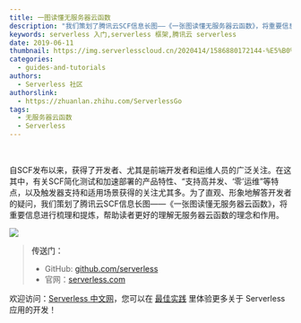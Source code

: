```yaml
---
title: 一图读懂无服务器云函数
description: "我们策划了腾讯云SCF信息长图——《一张图读懂无服务器云函数》，将重要信息进行梳理和提炼，帮助读者更好的理解无服务器云函数的理念和作用"
keywords: serverless 入门,serverless 框架,腾讯云 serverless
date: 2019-06-11
thumbnail: https://img.serverlesscloud.cn/2020414/1586880172144-%E5%B0%81%E9%9D%A2%E5%9B%BE%20%284%29.png
categories:
  - guides-and-tutorials
authors:
  - Serverless 社区
authorslink:
  - https://zhuanlan.zhihu.com/ServerlessGo
tags:
  - 无服务器云函数
  - Serverless
---
```

​

自SCF发布以来，获得了开发者、尤其是前端开发者和运维人员的广泛关注。在这其中，有关SCF简化测试和加速部署的产品特性、“支持高并发、‘零’运维”等特点，以及触发器支持和适用场景获得的关注尤其多。为了直观、形象地解答开发者的疑问，我们策划了腾讯云SCF信息长图——《一张图读懂无服务器云函数》，将重要信息进行梳理和提炼，帮助读者更好的理解无服务器云函数的理念和作用。


![](https://img.serverlesscloud.cn/qianyi/YHl6UWa9s61rDqAxSO7LWzsc8FQxPVyLcjWuZuEfBXOlPpFSRbHeVKJ0icpq9rMkEXN6zsDia9lUVqeGjia94fyyQ.jpg)


> **传送门：**
> - GitHub: [github.com/serverless](https://github.com/serverless/serverless/blob/master/README_CN.md) 
> - 官网：[serverless.com](https://serverless.com/)

欢迎访问：[Serverless 中文网](https://serverlesscloud.cn/)，您可以在 [最佳实践](https://serverlesscloud.cn/best-practice) 里体验更多关于 Serverless 应用的开发！

